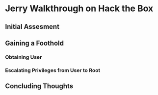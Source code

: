 # Jerry Walkthrough on Hack the Box


## Initial Assesment


## Gaining a Foothold

### Obtaining User

### Escalating Privileges from User to Root


## Concluding Thoughts